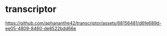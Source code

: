 # transcriptor

https://github.com/aphananthe42/transcriptor/assets/68156481/d6fe689d-ee05-4809-8460-de8522bdd66e

